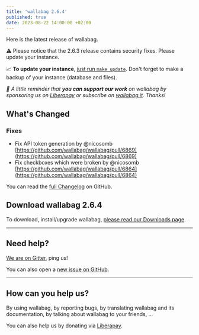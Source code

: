 ```yaml
---
title: 'wallabag 2.6.4'
published: true
date: 2023-08-22 14:00:00 +02:00
---
```


Here is the latest release of wallabag.

⚠️ Please notice that the 2.6.3 release contains security fixes. Please update your instance.

📈  **To update your instance**, [just run `make update`](https://doc.wallabag.org/en/admin/upgrade.html).
Don't forget to make a backup of your instance (database and files).

_🤝  A little reminder that **you can support our work** on wallabag by sponsoring us on [Liberapay](https://liberapay.com/wallabag) or subscribe on [wallabag.it](https://www.wallabag.it/en). Thanks!_

## What's Changed

### Fixes
* Fix API token generation by @nicosomb [https://github.com/wallabag/wallabag/pull/6869](https://github.com/wallabag/wallabag/pull/6869)
* Fix checkboxes which were broken by @nicosomb [https://github.com/wallabag/wallabag/pull/6864](https://github.com/wallabag/wallabag/pull/6864)

You can read the [full Changelog](https://github.com/wallabag/wallabag/compare/2.6.3...2.6.4) on GitHub.

## Download wallabag 2.6.4

To download, install/upgrade wallabag, [please read our Downloads page](https://doc.wallabag.org/en/admin/installation/installation.html).

<hr />

## Need help?

[We are on Gitter](https://gitter.im/wallabag/wallabag), ping us!

You can also open a [new issue on GitHub](https://github.com/wallabag/wallabag/issues/new).

<hr />

## How can you help us?

By using wallabag, by reporting bugs, by translating wallabag and its documentation, by talking about wallabag to your friends, ...

You can also help us by donating via [Liberapay](https://liberapay.com/wallabag/).
